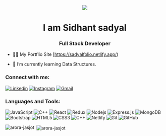 <p align="center"><img src="https://i.imgur.com/A6bWGFl.gif"/></p>

<h1 align="center"> I am Sidhant sadyal</h1>
<h3 align="center">Full Stack Developer</h3>


- 👨‍💻 My Portflio Site [https://sadyalfolio.netlify.app/)

- 🌱 I’m currently learning Data Structures.


<h3 align="left">Connect with me:</h3>


[![Linkedin](https://img.shields.io/badge/-LinkedIn-blue?style=flat&logo=Linkedin&logoColor=white)](https://www.linkedin.com/in/sidhant-sadyal-233933237/)
[![Instagram](https://img.shields.io/badge/-Instagram-c13584?style=flat&labelColor=c13584&logo=instagram&logoColor=white)](https://www.instagram.com/sidhant0225s/)
[![Gmail](https://img.shields.io/badge/-Gmail-c14438?style=flat&logo=Gmail&logoColor=white)](mailto:sadyalofficial@gmail.com)



<h3 align="left">Languages and Tools:</h3>



![JavaScript](https://img.shields.io/badge/-JavaScript-black?style=flat-square&logo=javascript)
![C++](https://img.shields.io/badge/-C%2B%2B-black?logo=c%2B%2B&logoColor=white)
![React](https://img.shields.io/badge/-React-black?style=flat-square&logo=react)
![Redux](https://img.shields.io/badge/-Redux-black?style=flat-square&logo=Redux)
![Nodejs](https://img.shields.io/badge/-Nodejs-black?style=flat-square&logo=Node.js)
![Express.js](https://img.shields.io/badge/-Express-black?style=flat-square&logo=expressjs)
![MongoDB](https://img.shields.io/badge/-MongoDB-black?style=flat-square&logo=mongodb)
![Bootstrap](https://img.shields.io/badge/-Bootstrap-black?style=flat-square&logo=bootstrap)
![HTML5](https://img.shields.io/badge/-HTML5-black?style=flat-square&logo=html5&logoColor=white)
![CSS3](https://img.shields.io/badge/-CSS3-black?style=flat-square&logo=css3)
![C++](https://img.shields.io/badge/-C-black?style=flat-square&logo=c)
![Netlify](https://img.shields.io/badge/-Netlify-black?style=flat-square&logo=netlify)
![Git](https://img.shields.io/badge/-Git-black?style=flat-square&logo=git)
![GitHub](https://img.shields.io/badge/-GitHub-black?style=flat-square&logo=github)




<p><img align="left" src="https://github-readme-stats.vercel.app/api/top-langs?username=Sid0225s&show_icons=true&locale=en&layout=compact" alt="arora-jasjot" /></p>

<p>&nbsp;<img align="center" src="https://github-readme-stats.vercel.app/api?username=Sid0225s&show_icons=true&locale=en" alt="arora-jasjot" /></p>
